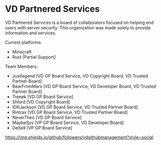 # VD Partnered Services

VD Partnered Services is a board of collaborators focused on helping end users with server security.
This organization was made solely to provide information and services.

Current platforms:
- Minecraft
- Rust [Partial Support]

Team Members:
- Justlegend [VD GP Board Service, VD Copyright Board, VD Trusted Partner Board]
- BearFromMars [VD GP Board Service, VD Developer Board, VD Trusted Partner Board]
- Treeek [VD GP Board Service]
- Shlord [VD Copyright Board]
- IDKJackson [VD GP Board Service, VD Trusted Partner Board]
- Rintrax [VD GP Board Service, VD Trusted Partner Board]
- NeverTheo [VD GP Board Service]
- MaybeSys [VP GP Board Service, VD Developer Board]
- Delta9 [VP GP Board Service]

https://img.shields.io/github/followers/vdgithubmanagement?style=social
